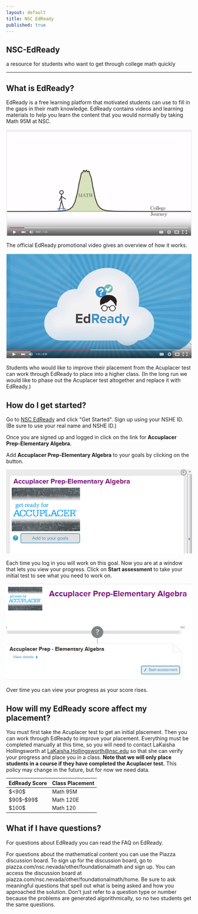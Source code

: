 ```yaml
---
layout: default
title: NSC EdReady
published: true
---
```



<section>
        <div id="title">
          <h1>NSC-EdReady</h1>
          <p>a resource for students who want to get through college math quickly</p>
          <hr>
        </div>
</section>
<p></p>

## What is EdReady?

EdReady is a free learning platform that motivated students can use to fill in the gaps in their math knowledge. EdReady contains videos and learning materials to help you learn the content that you would normally by taking Math 95M at NSC. 

<a href="https://youtu.be/G4vll_wvC88" target="_blank">
<img border="0" alt="EdReady video by NSC" src="images/EdReadyVideo.PNG">
</a>

The official EdReady promotional video gives an overview of how it works.

<a href="https://youtu.be/12Ef3IdghgA" target="_blank">
<img border="0" alt="EdReady Promo Video" src="images/EdReadyExplanationVideo.PNG">
</a>

Students who would like to improve their placement from the Acuplacer test can work through EdReady to place into a higher class. (In the long run we would like to phase out the Acuplacer test altogether and replace it with EdReady.)

## How do I get started?

Go to [NSC EdReady](https://nsc.edready.org/home) and click "Get Started". Sign up using your NSHE ID. (Be sure to use your real name and NSHE ID.)

Once you are signed up and logged in click on the link for __Accuplacer Prep-Elementary Algebra__.

Add __Accuplacer Prep-Elementary Algebra__ to your goals by clicking on the button. 

![Add Goal](images/EdReadyAddGoal.PNG)

Each time you log in you will work on this goal. Now you are at a window that lets you view your progress. Click on __Start assessment__ to take your initial test to see what you need to work on. 

![Start Assessment](images/EdReadyStartAssessment.PNG)

Over time you can view your progress as your score rises.

## How will my EdReady score affect my placement?

You must first take the Acuplacer test to get an initial placement. Then you can work through EdReady to improve your placement. Everything must be completed manually at this time, so you will need to contact LaKaisha Hollingsworth at LaKaisha.Hollingsworth@nsc.edu so that she can verify your progress and place you in a class. __Note that we will only place students in a course if they have completed the Acuplacer test.__ This policy may change in the future, but for now we need data.

<table>
<thead>
<tr>
<th>EdReady Score</th>
<th>Class Placement</th>
</tr>
</thead>
<tbody>
<tr>
<td>$&lt;90$</td>
<td>Math 95M</td>
</tr>
<tr>
<td>$90$–$99$</td>
<td>Math 120E</td>
</tr>
<tr>
<td>$100$</td>
<td>Math 120</td>
</tr>
</tbody>
</table>

## What if I have questions?

For questions about EdReady you can read the FAQ on EdReady.

For questions about the mathematical content you can use the Piazza discussion board. To sign up for the discussion board, go to piazza.com/nsc.nevada/other/foundationalmath and sign up. You can access the discussion board at piazza.com/nsc.nevada/other/foundationalmath/home. Be sure to ask meaningful questions that spell out what is being asked and how you approached the solution. Don't just refer to a question type or number because the problems are generated algorithmically, so no two students get the same questions.

